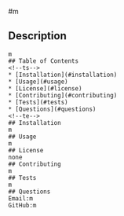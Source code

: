 #m
##
## Description
    m
    ## Table of Contents
    <!--ts-->
    * [Installation](#installation)
    * [Usage](#usage)
    * [License](#license)
    * [Contributing](#contributing)
    * [Tests](#tests)
    * [Questions](#questions)
    <!--te-->
    ## Installation
    m
    ## Usage
    m
    ## License
    none
    ## Contributing
    m
    ## Tests
    m
    ## Questions
    Email:m
    GitHub:m

